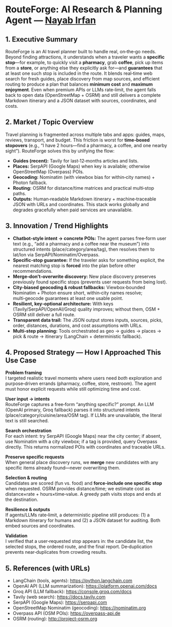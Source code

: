 # RouteForge: AI Research & Planning Agent — [Nayab Irfan](https://github.com/vinabi)

## 1. Executive Summary
RouteForge is an AI travel planner built to handle real, on‑the‑go needs. Beyond finding attractions, it understands when a traveler wants a **specific stop**—for example, to quickly visit a **pharmacy**, grab **coffee**, pick up items from a **store**, or anything else they explicitly ask for—and **guarantees** that at least one such stop is included in the route. It blends real‑time web search for fresh guides, place discovery from map sources, and efficient routing to produce a plan that balances **minimum cost** and **maximum enjoyment**. Even when premium APIs or LLMs rate‑limit, the agent falls back to open data (OpenStreetMap + OSRM) and still delivers a complete Markdown itinerary and a JSON dataset with sources, coordinates, and costs.

## 2. Market / Topic Overview
Travel planning is fragmented across multiple tabs and apps: guides, maps, reviews, transport, and budget. This friction is worst for **time‑boxed stopovers** (e.g., “I have 2 hours—find a pharmacy, a coffee, and one nearby sight”). RouteForge solves this by unifying the flow:
- **Guides (recent):** Tavily for last‑12‑months articles and lists.
- **Places:** SerpAPI (Google Maps) when key is available; otherwise OpenStreetMap (Overpass) POIs.
- **Geocoding:** Nominatim (with viewbox bias for within‑city names) + Photon fallback.
- **Routing:** OSRM for distance/time matrices and practical multi‑stop paths.
- **Outputs:** Human‑readable Markdown itinerary + machine‑traceable JSON with URLs and coordinates.
This stack works globally and degrades gracefully when paid services are unavailable.

## 3. Innovation / Trend Highlights
- **Chatbot‑style intent → concrete POIs:** The agent parses free‑form user text (e.g., “add a pharmacy and a coffee near the museum”) into structured intents (place/category/area/tag), then resolves them to lat/lon via SerpAPI/Nominatim/Overpass.
- **Specific‑stop guarantee:** If the traveler asks for something explicit, the nearest matching stop is **forced** into the plan before other recommendations.
- **Merge‑don’t‑overwrite discovery:** New place discovery preserves previously found specific stops (prevents user requests from being lost).
- **City‑biased geocoding & robust fallbacks:** Viewbox‑bounded Nominatim + Photon ensure short, within‑city names resolve; multi‑geocode guarantees at least one usable point.
- **Resilient, key‑optional architecture:** With keys (Tavily/SerpAPI/OpenAI/Groq) quality improves; without them, OSM + OSRM still deliver a full route.
- **Transparent data trail:** The JSON output stores inputs, sources, picks, order, distances, durations, and cost assumptions with URLs.
- **Multi‑step planning:** Tools orchestrated as geo → guides → places → pick & route → itinerary (LangChain + deterministic fallback).

## 4. Proposed Strategy — How I Approached This Use Case
**Problem framing**  
I targeted realistic travel moments where users need *both* exploration and purpose‑driven errands (pharmacy, coffee, store, restroom). The agent must honor explicit requests while still optimizing time and cost.

**User input → intents**  
RouteForge captures a free‑form “anything specific?” prompt. An LLM (OpenAI primary, Groq fallback) parses it into structured intents (place/category/cuisine/area/OSM tag). If LLMs are unavailable, the literal text is still searched.

**Search orchestration**  
For each intent: try SerpAPI (Google Maps) near the city center; if absent, use Nominatim with a city viewbox; if a tag is provided, query Overpass directly. This returns normalized POIs with coordinates and traceable URLs.

**Preserve specific requests**  
When general place discovery runs, we **merge** new candidates with any specific items already found—never overwriting them.

**Selection & routing**  
Candidates are scored (fun vs. food) and **force‑include one specific stop** when requested. OSRM provides distance/time; we estimate cost as distance×rate + hours×time‑value. A greedy path visits stops and ends at the destination.

**Resilience & outputs**  
If agents/LLMs rate‑limit, a deterministic pipeline still produces: (1) a Markdown itinerary for humans and (2) a JSON dataset for auditing. Both embed sources and coordinates.

**Validation**  
I verified that a user‑requested stop appears in: the candidate list, the selected stops, the ordered route, and the final report. De‑duplication prevents near‑duplicates from crowding results.

## 5. References (with URLs)
- LangChain (tools, agents): https://python.langchain.com
- OpenAI API (LLM summarization): https://platform.openai.com/docs
- Groq API (LLM fallback): https://console.groq.com/docs
- Tavily (web search): https://docs.tavily.com
- SerpAPI (Google Maps): https://serpapi.com
- OpenStreetMap Nominatim (geocoding): https://nominatim.org
- Overpass API (OSM POIs): https://overpass-api.de
- OSRM (routing): http://project-osrm.org
